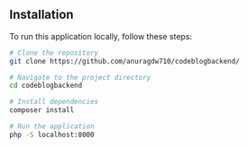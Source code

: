 ## Installation

To run this application locally, follow these steps:

```bash
# Clone the repository
git clone https://github.com/anuragdw710/codeblogbackend/

# Navigate to the project directory
cd codeblogbackend

# Install dependencies
composer install

# Run the application
php -S localhost:8000
